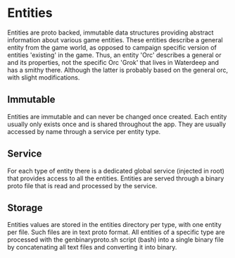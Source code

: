 # Entities

Entities are proto backed, immutable data structures providing abstract information about various game entities.
These entities describe a general entity from the game world, as opposed to campaign specific version of entities 'existing' in the game. Thus, an entity 'Orc' describes a general or and its properties, not the specific Orc 'Grok' that lives in Waterdeep and has a smithy there. Although the latter is probably based on the general orc, with slight modifications.

## Immutable

Entities are immutable and can never be changed once created. Each entity usually only exists once and is shared throughout the app. They are usually accessed by name through a service per entity type.

## Service

For each type of entity there is a dedicated global service (injected in root) that provides access to all the entities.
Entities are served through a binary proto file that is read and processed by the service.

## Storage

Entities values are stored in the entities directory per type, with one entity per file. Such files are in text proto format.
All entities of a specific type are processed with the genbinaryproto.sh script (bash) into a single binary file by concatenating all text files and converting it into binary.
